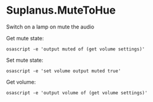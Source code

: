 # Suplanus.MuteToHue
Switch on a lamp on mute the audio

Get mute state:
```
osascript -e 'output muted of (get volume settings)'
```

Set mute state:
```
osascript -e 'set volume output muted true'
```

Get volume:
```
osascript -e 'output volume of (get volume settings)'
```
